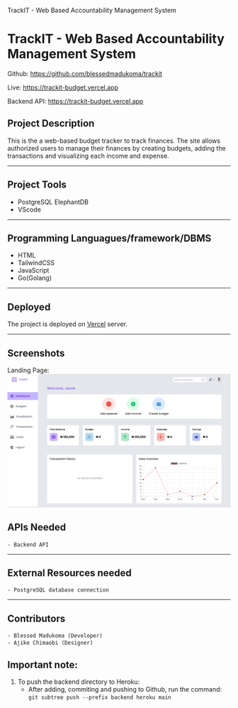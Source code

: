 TrackIT - Web Based Accountability Management System





# TrackIT - Web Based Accountability Management System
Github: https://github.com/blessedmadukoma/trackit

Live: https://trackit-budget.vercel.app

Backend API: https://trackit-budget.vercel.app

## Project Description
This is the a web-based budget tracker to track finances. The site allows authorized users to manage their finances by creating budgets, adding the transactions and visualizing each income and expense.
<hr>

## Project Tools
   - PostgreSQL ElephantDB
   - VScode
<hr>

## Programming Languagues/framework/DBMS
 - HTML
 - TailwindCSS
 - JavaScript
 - Go(Golang)
<hr>

## Deployed
 The project is deployed on [Vercel](https://trackit-budget.vercel.app) server.
<hr>

## Screenshots

Landing Page:
![Landing page](frontend/assets/imgs/trackit-budget-dashboard.png)

## APIs Needed
    - Backend API
<hr>

## External Resources needed
    - PostgreSQL database connection
<hr>

## Contributors
    - Blessed Madukoma (Developer)
    - Ajike Chimaobi (Designer)

## Important note:
   1. To push the backend directory to Heroku:
        - After adding, commiting and pushing to Github, run the command: `git subtree push --prefix backend heroku main`